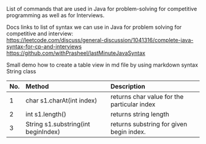 List of commands that are used in Java for problem-solving for competitive programming as well as for Interviews.

Docs links to list of syntax we can use in Java for problem solving for competitive and interview:
<br>
https://leetcode.com/discuss/general-discussion/1041316/complete-java-syntax-for-cp-and-interviews
<br>
https://github.com/withPrasheel/lastMinuteJavaSyntax

Small demo how to create a table view in md file by using markdown syntax
<br>
String class

| No. | Method                                                 | Description                                                                  |
|-----|:-------------------------------------------------------|:-----------------------------------------------------------------------------|
| 1   | char s1.charAt(int index)                              | returns char value for the particular index                                  |
| 2   | int s1.length()                                        | returns string length                                                        |
| 3   | String s1.substring(int beginIndex)                    | returns substring for given begin index.                                     |
